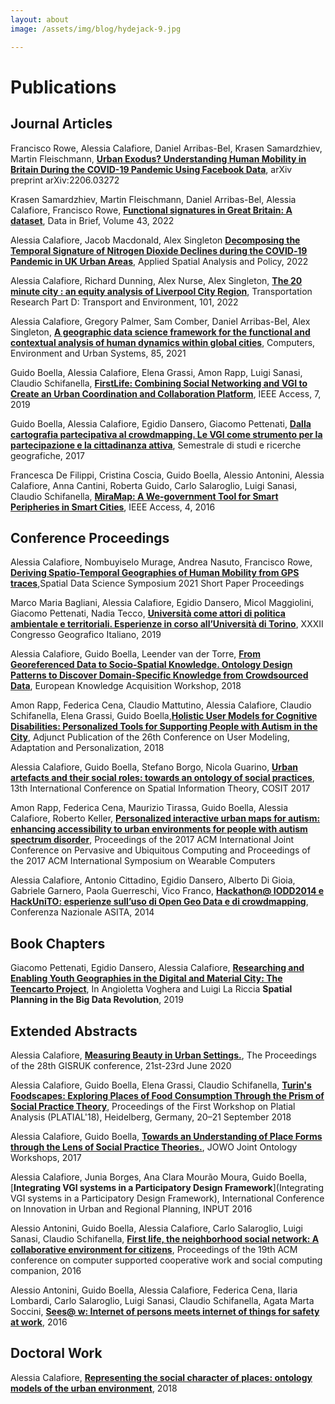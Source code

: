 ```yaml
---
layout: about
image: /assets/img/blog/hydejack-9.jpg

---
```

# Publications

## Journal Articles

Francisco Rowe, Alessia Calafiore, Daniel Arribas-Bel, Krasen Samardzhiev, Martin Fleischmann, [**Urban Exodus? Understanding Human Mobility in Britain During the COVID-19 Pandemic Using Facebook Data**](https://arxiv.org/abs/2206.03272), arXiv preprint arXiv:2206.03272
 
Krasen Samardzhiev, Martin Fleischmann, Daniel Arribas-Bel, Alessia Calafiore, Francisco Rowe, [**Functional signatures in Great Britain: A dataset**](https://www.sciencedirect.com/science/article/pii/S2352340922005376), Data in Brief, Volume 43, 2022

Alessia Calafiore, Jacob Macdonald, Alex Singleton [**Decomposing the Temporal Signature of Nitrogen Dioxide Declines during the COVID‑19 Pandemic in UK Urban Areas**](https://link.springer.com/content/pdf/10.1007/s12061-022-09438-2.pdf), Applied Spatial Analysis and Policy, 2022

Alessia Calafiore, Richard Dunning, Alex Nurse, Alex Singleton, [**The 20 minute city : an equity analysis of Liverpool City Region**](https://doi.org/10.1016/j.trd.2021.103111), Transportation Research Part D: Transport and Environment, 101, 2022

Alessia Calafiore, Gregory Palmer, Sam Comber, Daniel Arribas-Bel, Alex Singleton, [**A geographic data science framework for the functional and contextual analysis of human dynamics within global cities**](https://www.sciencedirect.com/science/article/pii/S0198971520302726), Computers, Environment and Urban Systems, 85, 2021

Guido Boella, Alessia Calafiore, Elena Grassi, Amon Rapp, Luigi Sanasi, Claudio Schifanella, [**FirstLife: Combining Social Networking and VGI to Create an Urban Coordination and Collaboration Platform**](https://ieeexplore.ieee.org/stamp/stamp.jsp?arnumber=8713970), IEEE Access, 7, 2019

Guido Boella, Alessia Calafiore, Egidio Dansero, Giacomo Pettenati, [**Dalla cartografia partecipativa al crowdmapping. Le VGI come strumento per la partecipazione e la cittadinanza attiva**](https://laboratoriocritico.uniroma1.it/index.php/semestrale-geografia/article/download/15027/14492), Semestrale di studi e ricerche geografiche, 2017

Francesca De Filippi, Cristina Coscia, Guido Boella, Alessio Antonini, Alessia Calafiore, Anna Cantini, Roberta Guido, Carlo Salaroglio, Luigi Sanasi, Claudio Schifanella, [**MiraMap: A We-government Tool for Smart Peripheries in Smart Cities**](https://ieeexplore.ieee.org/iel7/6287639/6514899/07444140.pdf), IEEE Access, 4, 2016


## Conference Proceedings

Alessia Calafiore, Nombuyiselo Murage, Andrea Nasuto, Francisco Rowe, [**Deriving Spatio-Temporal Geographies of Human Mobility from GPS traces**](https://doi.org/10.25436/E26K5F),Spatial Data Science Symposium 2021 Short Paper Proceedings

Marco Maria Bagliani, Alessia Calafiore, Egidio Dansero, Micol Maggiolini, Giacomo Pettenati, Nadia Tecco, [**Università come attori di politica ambientale e territoriali. Esperienze in corso all’Università di Torino**](https://iris.unito.it/bitstream/2318/1758159/1/2019%20Atti%20CGI%20Roma%202017%20Bagliani%20et%20al..pdf), XXXII Congresso Geografico Italiano, 2019

Alessia Calafiore, Guido Boella, Leender van der Torre, [**From Georeferenced Data to Socio-Spatial Knowledge. Ontology Design Patterns to Discover Domain-Specific Knowledge from Crowdsourced Data**](https://link.springer.com/chapter/10.1007/978-3-030-03667-6_3), European Knowledge Acquisition Workshop, 2018 

Amon Rapp, Federica Cena, Claudio Mattutino, Alessia Calafiore, Claudio Schifanella, Elena Grassi, Guido Boella,[**Holistic User Models for Cognitive Disabilities: Personalized Tools for Supporting People with Autism in the City**](https://iris.unito.it/bitstream/2318/1671320/2/2018-HUM.pdf), Adjunct Publication of the 26th Conference on User Modeling, Adaptation and Personalization, 2018

Alessia Calafiore, Guido Boella, Stefano Borgo, Nicola Guarino, [**Urban artefacts and their social roles: towards an ontology of social practices**](https://iris.unito.it/bitstream/2318/1684848/1/LIPIcs-COSIT-2017-6.pdf), 13th International Conference on Spatial Information Theory, COSIT 2017

Amon Rapp, Federica Cena, Maurizio Tirassa, Guido Boella, Alessia Calafiore, Roberto Keller, [**Personalized interactive urban maps for autism: enhancing accessibility to urban environments for people with autism spectrum disorder**](https://dl.acm.org/doi/abs/10.1145/3123024.3125507), Proceedings of the 2017 ACM International Joint Conference on Pervasive and Ubiquitous Computing and Proceedings of the 2017 ACM International Symposium on Wearable Computers

Alessia Calafiore, Antonio Cittadino, Egidio Dansero, Alberto Di Gioia, Gabriele Garnero, Paola Guerreschi, Vico Franco, [**Hackathon@ IODD2014 e HackUniTO: esperienze sullʼuso di Open Geo Data e di crowdmapping**](https://iris.unito.it/bitstream/2318/149777/1/169.pdf), Conferenza Nazionale ASITA, 2014

## Book Chapters

Giacomo Pettenati, Egidio Dansero, Alessia Calafiore, [**Researching and Enabling Youth Geographies in the Digital and Material City: The Teencarto Project**](https://www.igi-global.com/chapter/researching-and-enabling-youth-geographies-in-the-digital-and-material-city/223708), In Angioletta Voghera and Luigi La Riccia **Spatial Planning in the Big Data Revolution**, 2019

## Extended Abstracts 

Alessia Calafiore, [**Measuring Beauty in Urban Settings.**](http://london.gisruk.org/gisruk2020_proceedings/GISRUK2020_paper_70.pdf), The Proceedings of the 28th GISRUK conference, 21st-23rd June 2020

Alessia Calafiore, Guido Boella, Elena Grassi, Claudio Schifanella, [**Turin's Foodscapes: Exploring Places of Food Consumption Through the Prism of Social Practice Theory**](https://zenodo.org/record/1472743), Proceedings of the First Workshop on Platial Analysis (PLATIAL'18), Heidelberg, Germany, 20–21 September 2018

Alessia Calafiore, Guido Boella, [**Towards an Understanding of Place Forms through the Lens of Social Practice Theories.**](http://ceur-ws.org/Vol-2050/SHAPES_paper_5.pdf), JOWO Joint Ontology Workshops, 2017

Alessia Calafiore, Junia Borges, Ana Clara Mourão Moura, Guido Boella, [**Integrating VGI systems in a Participatory Design Framework**](Integrating VGI systems in a Participatory Design Framework),  International Conference on Innovation in Urban and Regional Planning, INPUT 2016

Alessio Antonini, Guido Boella, Alessia Calafiore, Carlo Salaroglio, Luigi Sanasi, Claudio Schifanella, [**First life, the neighborhood social network: A collaborative environment for citizens**](https://iris.unito.it/bitstream/2318/1646139/4/cscw_firstlife2016.pdf), Proceedings of the 19th ACM conference on computer supported cooperative work and social computing companion, 2016

Alessio Antonini, Guido Boella, Alessia Calafiore, Federica Cena, Ilaria Lombardi, Carlo Salaroglio, Luigi Sanasi, Claudio Schifanella, Agata Marta Soccini, [**Sees@ w: Internet of persons meets internet of things for safety at work**](https://dl.acm.org/doi/abs/10.1145/2818052.2874311), 2016

## Doctoral Work

Alessia Calafiore, [**Representing the social character of places: ontology models of the urban environment**](https://orbilu.uni.lu/handle/10993/37680), 2018




